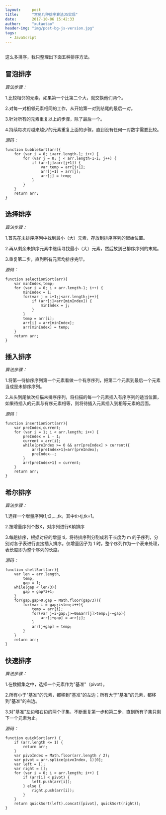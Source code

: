 ```yaml
---
layout: 	post
title: 		"常见几种排序算法JS实现"
date: 		2017-10-06 15:42:33
author: 	"xutaotao"
header-img: "img/post-bg-js-version.jpg"
tags:
  - JavaScript
---
```


<img src="/Xutaotaotao.github.io/img/in-post/post-js-version/sort.png" alt="">

这么多排序，我只整理出下面五种排序方法。

## 冒泡排序

*算法步骤：*

1.比较相邻的元素，如果第一个比第二个大，就交换他们两个。

2.对每一对相邻元素相同的工作，从开始第一对到结尾的最后一对。

3.针对所有的元素重复以上的步骤，除了最后一个。

4.持续每次对越来越少的元素重复上面的步骤，直到没有任何一对数字需要比较。

*源码：*

	function bubbleSort(arr){
		for (var i = 0; i<arr.length-1; i++) {
			for (var j = 0; j < arr.length-1-i; j++) {
				if (arr[j]>arr[j+1]) {
					var temp = arr[j+1];
					arr[j+1] = arr[j];
					arr[j] = temp;
				}
			}
		}
		return arr;
	}

## 选择排序

*算法步骤：*

1.首先在未排序序列中找到最小（大）元素，存放到排序序列的起始位置。

2.再从剩余未排序元素中继续寻找最小（大）元素，然后放到已排序序列的末尾。

3.重复第二步，直到所有元素均排序完毕。

*源码：*

	function selectionSort(arr){
	    var minIndex,temp;
	    for (var i = 0; i < arr.length-1; i++) {
	        minIndex = i;
	        for(var j = i+1;j<arr.length;j++){
	            if (arr[j]<arr[minIndex]) {
	                minIndex = j;
	            }
	        }
	        temp = arr[i];
	        arr[i] = arr[minIndex];
	        arr[minIndex] = temp;
	    }
	    return arr;
	}

## 插入排序

*算法步骤：*

1.将第一待排序序列第一个元素看做一个有序序列，把第二个元素到最后一个元素当成是未排序序列。

2.从头到尾依次扫描未排序序列，将扫描的每一个元素插入有序序列的适当位置，如果待插入的元素与有序元素相等，则将待插入元素插入到相等元素的后面。

*源码：*

	function insertionSort(arr){
	    var preIndex,current;
	    for (var i = 1; i < arr.length; i++) {
	        preIndex = i - 1;
	        current = arr[i];
	        while(preIndex >= 0 && arr[preIndex] > current){
	            arr[preIndex+1]=arr[preIndex];
	            preIndex--;
	        }
	        arr[preIndex+1] = current;
	    }
	    return arr;
	}

## 希尔排序

*算法步骤：*

1.选择一个增量序列t1,t2,...,tk，其中ti>tj,tk=1。

2.按增量序列个数K，对序列进行K躺排序

3.每趟排序，根据对应的增量 ti，将待排序列分割成若干长度为 m 的子序列，分别对各子表进行直接插入排序。仅增量因子为 1 时，整个序列作为一个表来处理，表长度即为整个序列的长度。

*源码：*

	function shellSort(arr){
	    var len = arr.length,
	        temp,
	        gap = 1;
	    while(gap < len/3){
	        gap = gap*3+1;
	    }
	    for(gap;gap>0;gap = Math.floor(gap/3)){
	        for(var i = gap;i<len;i++){
	            temp = arr[i];
	            for(var j=i-gap;j>=0&&arr[j]>temp;j-=gap){
	                arr[j+gap] = arr[j];
	            }
	            arr[j+gap] = temp;
	        }
	    }
	    return arr;
	}
	
## 快速排序

*算法步骤：*

1.在数据集之中，选择一个元素作为"基准"（pivot）。

2.所有小于"基准"的元素，都移到"基准"的左边；所有大于"基准"的元素，都移到"基准"的右边。

3.对"基准"左边和右边的两个子集，不断重复第一步和第二步，直到所有子集只剩下一个元素为止。

*源码：*

	function quickSort(arr) {
	    if (arr.length <= 1) {
	        return arr;
	    }
	    var pivoIndex = Math.floor(arr.length / 2);
	    var pivot = arr.splice(pivoIndex, 1)[0];
	    var left = [];
	    var right = [];
	    for (var i = 0; i < arr.length; i++) {
	        if (arr[i] < pivot) {
	            left.push(arr[i]);
	        } else {
	            right.push(arr[i]);
	        }
	    }
	    return quickSort(left).concat([pivot], quickSort(right));
	}